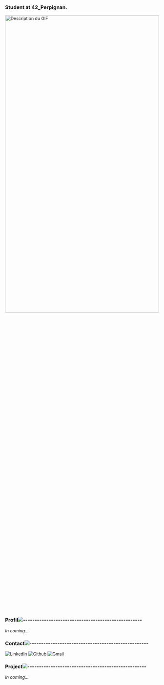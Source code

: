 ### Student at 42_Perpignan.

  <img src="https://github.com/FlorentBelotti/FlorentBelotti/blob/main/Assets/banner.gif" alt="Description du GIF" width="100%" height="50%">
</p>

### Profil![---------------------------------------------------](https://raw.githubusercontent.com/andreasbm/readme/master/assets/lines/rainbow.png)
_In coming..._

### Contact![---------------------------------------------------](https://raw.githubusercontent.com/andreasbm/readme/master/assets/lines/rainbow.png)
[![LinkedIn](https://img.shields.io/badge/LinkedIn-%230077B5.svg?logo=linkedin&logoColor=white)](https://www.linkedin.com/in/florent-belotti-8ab0a8304/) [![Github](https://img.shields.io/badge/-Github-000?style=flat&logo=Github&logoColor=white)](https://github.com/FlorentBelotti) [![Gmail](https://img.shields.io/badge/-Gmail-c14438?style=flat&logo=Gmail&logoColor=white)](mailto:florent.l.d.belotti@gmail.com)

### Project![---------------------------------------------------](https://raw.githubusercontent.com/andreasbm/readme/master/assets/lines/rainbow.png)

_In coming..._
